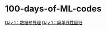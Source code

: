 # 100-days-of-ML-codes

[Day 1：数据预处理](https://github.com/jiiiiiaaaa/100-days-of-ML-codes/blob/master/code/Day%201_Data_Preprocessing.ipynb)
[Day 1：简单线性回归](https://github.com/jiiiiiaaaa/100-days-of-ML-codes/blob/master/code/Day%202_Simple_Linear_Regression.ipynb)
